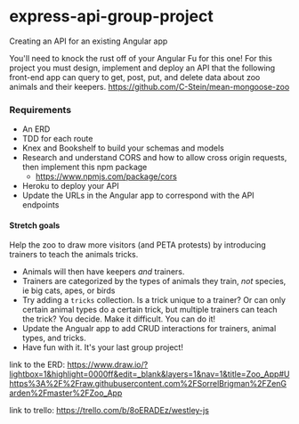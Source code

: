 # express-api-group-project
Creating an API for an existing Angular app

You'll need to knock the rust off of your Angular Fu for this one! For this project you must design, implement and deploy an API that the following front-end app can query to get, post, put, and delete data about zoo animals and their keepers.
https://github.com/C-Stein/mean-mongoose-zoo

### Requirements
+ An ERD
+ TDD for each route
+ Knex and Bookshelf to build your schemas and models
+ Research and understand CORS and how to allow cross origin requests, then implement this npm package
  + https://www.npmjs.com/package/cors
+ Heroku to deploy your API
+ Update the URLs in the Angular app to correspond with the API endpoints

#### Stretch goals
Help the zoo to draw more visitors (and PETA protests) by introducing trainers to teach the animals tricks.
+ Animals will then have keepers _and_ trainers.
+ Trainers are categorized by the types of animals they train, _not_ species, ie big cats, apes, or birds
+ Try adding a `tricks` collection. Is a trick unique to a trainer? Or can only certain animal types do a certain trick, but multiple trainers can teach the trick? You decide. Make it difficult. You can do it!
+ Update the Angualr app to add CRUD interactions for trainers, animal types, and tricks.
+ Have fun with it. It's your last group project!


link to the ERD:
https://www.draw.io/?lightbox=1&highlight=0000ff&edit=_blank&layers=1&nav=1&title=Zoo_App#Uhttps%3A%2F%2Fraw.githubusercontent.com%2FSorrelBrigman%2FZenGarden%2Fmaster%2FZoo_App


link to trello:
https://trello.com/b/8oERADEz/westley-js
